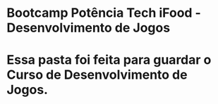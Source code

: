 # Bootcamp Potência Tech iFood - Desenvolvimento de Jogos
# Essa pasta foi feita para guardar o Curso de Desenvolvimento de Jogos.
